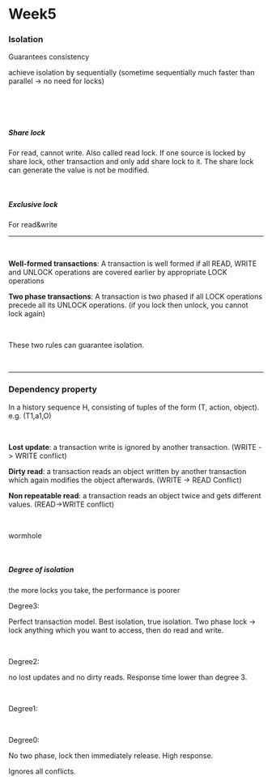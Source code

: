 # Week5

### Isolation

Guarantees consistency

achieve isolation by sequentially (sometime sequentially much faster than parallel -> no need for locks) 

<br />

<br />

<br />

##### Share lock

For read, cannot write. Also called read lock. If one source is locked by share lock, other transaction and only add share lock to it. The share lock can generate the value is not be modified.

<br />

##### Exclusive lock

For read&write

---



<br />

**Well-formed transactions**: A transaction is well formed if all READ, WRITE and UNLOCK
operations are covered earlier by appropriate LOCK operations

**Two phase transactions**: A transaction is two phased if all LOCK operations precede
all its UNLOCK operations. (if you lock then unlock, you cannot lock again)

<br />

These two rules can guarantee isolation.

<br />

---

### Dependency property

In a history sequence H, consisting of tuples of the form (T, action, object).  e.g. 	(T1,a1,O)

<br />

**Lost update**: a transaction write is ignored by another transaction. (WRITE
-> WRITE conflict)

**Dirty read**: a transaction reads an object written by another transaction which again modifies the object afterwards. (WRITE -> READ Conflict)

**Non repeatable read**: a transaction reads an object twice and gets different values. (READ->WRITE conflict)

<br />

wormhole

<br />

##### Degree of isolation

the more locks you take, the performance is poorer

Degree3:

Perfect transaction model. Best isolation, true isolation. Two phase lock -> lock anything which you want to access, then do read and write.

<br />

Degree2:

no lost updates and no dirty reads. Response time lower than degree 3.

<br />

Degree1:



<br />

Degree0:

No two phase, lock then immediately release. High response.

Ignores all conflicts.

<br />

<br />

<br />

<br />

<br />

<br />